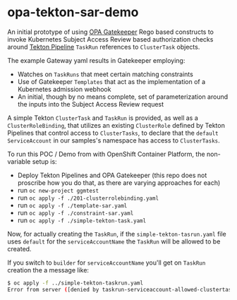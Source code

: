 # opa-tekton-sar-demo

An initial prototype of using [OPA Gatekeeper](https://github.com/open-policy-agent/gatekeeper) Rego based constructs 
to invoke Kubernetes Subject Access Review based authorization checks around [Tekton Pipeline](https://github.com/tektoncd/pipelines)
`TaskRun` references to `ClusterTask` objects.

The example Gateway yaml results in Gatekeeper employing:

- Watches on `TaskRuns` that meet certain matching constraints
- Use of Gatekeeper `Templates` that act as the implementation of a Kubernetes admission webhook
- An initial, though by no means complete, set of parameterization around the inputs into the Subject Access Review
request 

A simple Tekton `ClusterTask` and `TaskRun` is provided, as well as a `ClusterRoleBinding`, that utilizes 
an existing `ClusterRole` defined by Tekton Pipelines that control access to `ClusterTasks`, to declare that 
the `default` `ServiceAccount` in our samples's namespace has access to `ClusterTasks`.

To run this POC / Demo from with OpenShift Container Platform, the non-variable setup is:

- Deploy Tekton Pipelines and OPA Gatekeeper (this repo does not proscribe how you do that, as there are varying
approaches for each)
- run `oc new-project ggmtest`
- run `oc apply -f ./201-clusterrolebinding.yaml`
- run `oc apply -f ./template-sar.yaml`
- run `oc apply -f ./constraint-sar.yaml`
- run `oc apply -f ./simple-tekton-task.yaml`

Now, for actually creating the `TaskRun`, if the `simple-tekton-tasrun.yaml` file uses `default` for the `serviceAccountName`
the `TaskRun` will be allowed to be created.

If you switch to `builder` for `serviceAccountName` you'll get on `TaskRun` creation the a message like:

```bash
$ oc apply -f ../simple-tekton-taskrun.yaml 
Error from server ([denied by taskrun-serviceaccount-allowed-clustertask] ServiceAccount builder user system:serviceaccount:ggmtest:builder is not allowed to use ClusterTask {"kind": "ClusterTask", "name": "echo-hello-world"}, TaskRun: echo-hello-world-task-run): error when creating "../simple-tekton-taskrun.yaml": admission webhook "validation.gatekeeper.sh" denied the request: [denied by taskrun-serviceaccount-allowed-clustertask] ServiceAccount builder user system:serviceaccount:ggmtest:builder is not allowed to use ClusterTask {"kind": "ClusterTask", "name": "echo-hello-world"}, TaskRun: echo-hello-world-task-run
```